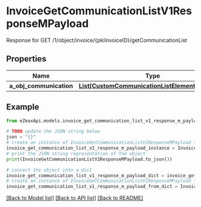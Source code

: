 # InvoiceGetCommunicationListV1ResponseMPayload

Response for GET /1/object/invoice/{pkiInvoiceID}/getCommunicationList

## Properties

Name | Type | Description | Notes
------------ | ------------- | ------------- | -------------
**a_obj_communication** | [**List[CustomCommunicationListElementResponse]**](CustomCommunicationListElementResponse.md) |  | 

## Example

```python
from eZmaxApi.models.invoice_get_communication_list_v1_response_m_payload import InvoiceGetCommunicationListV1ResponseMPayload

# TODO update the JSON string below
json = "{}"
# create an instance of InvoiceGetCommunicationListV1ResponseMPayload from a JSON string
invoice_get_communication_list_v1_response_m_payload_instance = InvoiceGetCommunicationListV1ResponseMPayload.from_json(json)
# print the JSON string representation of the object
print(InvoiceGetCommunicationListV1ResponseMPayload.to_json())

# convert the object into a dict
invoice_get_communication_list_v1_response_m_payload_dict = invoice_get_communication_list_v1_response_m_payload_instance.to_dict()
# create an instance of InvoiceGetCommunicationListV1ResponseMPayload from a dict
invoice_get_communication_list_v1_response_m_payload_from_dict = InvoiceGetCommunicationListV1ResponseMPayload.from_dict(invoice_get_communication_list_v1_response_m_payload_dict)
```
[[Back to Model list]](../README.md#documentation-for-models) [[Back to API list]](../README.md#documentation-for-api-endpoints) [[Back to README]](../README.md)


